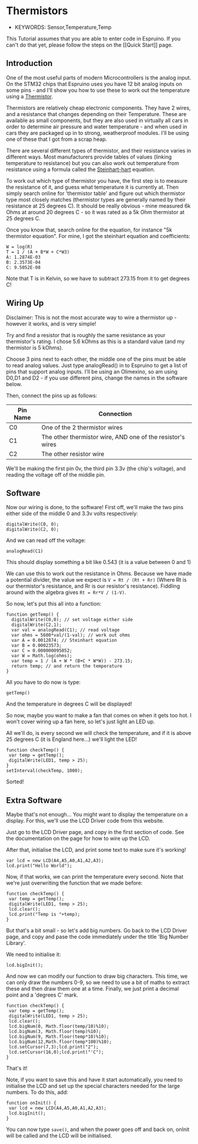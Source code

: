 <!--- Copyright (c) 2013 Gordon Williams, Pur3 Ltd. See the file LICENSE for copying permission. -->
Thermistors
===========

* KEYWORDS: Sensor,Temperature,Temp

This Tutorial assumes that you are able to enter code in Espruino. If you can't do that yet, please follow the steps on the [[Quick Start]] page.

Introduction
-----------

One of the most useful parts of modern Microcontrollers is the analog input. On the STM32 chips that Espruino uses you have 12 bit analog inputs on some pins - and I'll show you how to use these to work out the temperature using a [Thermistor](http://en.wikipedia.org/wiki/Thermistor).

Thermistors are relatively cheap electronic components. They have 2 wires, and a resistance that changes depending on their Temperature. These are available as small components, but they are also used in virtually all cars in order to determine air pressure and water temperature - and when used in cars they are packaged up in to strong, weatherproof modules. I'll be using one of these that I got from a scrap heap.

There are several different types of thermistor, and their resistance varies in different ways. Most manufacturers provide tables of values (linking temperature to resistance) but you can also work out temperature from resistance using a formula called the [Steinhart-hart](http://en.wikipedia.org/wiki/Thermistor#Steinhart.E2.80.93Hart_equation) equation.

To work out which type of thermistor you have, the first step is to measure the resistance of it, and guess what temperature it is currently at. Then simply search online for 'thermistor table' and figure out which thermistor type most closely matches (thermistor types are generally named by their resistance at 25 degrees C). It should be really obvious - mine measured 6k Ohms at around 20 degrees C - so it was rated as a 5k Ohm thermistor at 25 degrees C.

Once you know that, search online for the equation, for instance "5k thermistor equation". For mine, I got the steinhart equation and coefficients:

```
W = log(R)
T = 1 / (A + B*W + C*W3)
A: 1.2874E-03 
B: 2.3573E-04 
C: 9.5052E-08
```

Note that T is in Kelvin, so we have to subtract 273.15 from it to get degrees C!

Wiring Up
--------

Disclaimer: This is not the most accurate way to wire a thermistor up - however it works, and is very simple!

Try and find a resistor that is roughly the same resistance as your thermistor's rating. I chose 5.6 kOhms as this is a standard value (and my thermistor is 5 kOhms).

Choose 3 pins next to each other, the middle one of the pins must be able to read analog values. Just type analogRead() in to Espruino to get a list of pins that support analog inputs. I'll be using an Olimexino, so am using D0,D1 and D2 - if you use different pins, change the names in the software below.

Then, connect the pins up as follows:

| Pin Name       | Connection
|----------------|------------------------
| C0             | One of the 2 thermistor wires
| C1             | The other thermistor wire, AND one of the resistor's wires |
| C2             | The other resistor wire 

We'll be making the first pin 0v, the third pin 3.3v (the chip's voltage), and reading the voltage off of the middle pin.

Software
-------

Now our wiring is done, to the software! First off, we'll make the two pins either side of the middle 0 and 3.3v volts respectively:

```
digitalWrite(C0, 0);
digitalWrite(C2, 0);
```

And we can read off the voltage:

```analogRead(C1)```

This should display something a bit like 0.543 (it is a value between 0 and 1)

We can use this to work out the resistance in Ohms. Because we have made a potential divider, the value we expect is ```V = Rt / (Rt + Rr)``` (Where Rt is our thermistor's resistance, and Rr is our resistor's resistance). Fiddling around with the algebra gives ```Rt = Rr*V / (1-V)```.

So now, let's put this all into a function:

```
function getTemp() {
  digitalWrite(C0,0); // set voltage either side
  digitalWrite(C2,1);
  var val = analogRead(C1); // read voltage
  var ohms = 5600*val/(1-val); // work out ohms
  var A = 0.0012874; // Steinhart equation
  var B = 0.00023573;
  var C = 0.000000095052;
  var W = Math.log(ohms);
  var temp = 1 / (A + W * (B+C * W*W)) - 273.15;
  return temp; // and return the temperature
}
```

All you have to do now is type:

```getTemp()```

And the temperature in degrees C will be displayed!

So now, maybe you want to make a fan that comes on when it gets too hot. I won't cover wiring up a fan here, so let's just light an LED up.

All we'll do, is every second we will check the temperature, and if it is above 25 degrees C (it is England here...) we'll light the LED!

```
function checkTemp() {
 var temp = getTemp();
 digitalWrite(LED1, temp > 25);
}
setInterval(checkTemp, 1000);
```

Sorted!

 

Extra Software
------------

Maybe that's not enough... You might want to display the temperature on a display. For this, we'll use the LCD Driver code from this website.

Just go to the LCD Driver page, and copy in the first section of code. See the documentation on the page for how to wire up the LCD.

After that, initialise the LCD, and print some text to make sure it's working!

```
var lcd = new LCD(A4,A5,A0,A1,A2,A3);
lcd.print("Hello World");
```

Now, if that works, we can print the temperature every second. Note that we're just overwriting the function that we made before:

```
function checkTemp() {
 var temp = getTemp();
 digitalWrite(LED1, temp > 25);
 lcd.clear();
 lcd.print("Temp is "+temp);
}
```

But that's a bit small - so let's add big numbers. Go back to the LCD Driver page, and copy and pase the code immediately under the title 'Big Number Library'.

We need to initialise it:

```
lcd.bigInit();
```

And now we can modify our function to draw big characters. This time, we can only draw the numbers 0-9, so we need to use a bit of maths to extract these and then draw them one at a time. Finally, we just print a decimal point and a 'degrees C' mark.

```
function checkTemp() {
 var temp = getTemp();
 digitalWrite(LED1, temp > 25);
 lcd.clear();
 lcd.bigNum(0, Math.floor(temp/10)%10);
 lcd.bigNum(3, Math.floor(temp)%10);
 lcd.bigNum(9, Math.floor(temp*10)%10);
 lcd.bigNum(12,Math.floor(temp*100)%10);
 lcd.setCursor(7,3);lcd.print("2");
 lcd.setCursor(16,0);lcd.print("'C");
}
```

That's it!

Note, if you want to save this and have it start automatically, you need to initialise the LCD and set up the special characters needed for the large numbers. To do this, add:

```
function onInit() {
 var lcd = new LCD(A4,A5,A0,A1,A2,A3);
 lcd.bigInit();
}
```

You can now type ```save()```, and when the power goes off and back on, onInit will be called and the LCD will be initialised.
